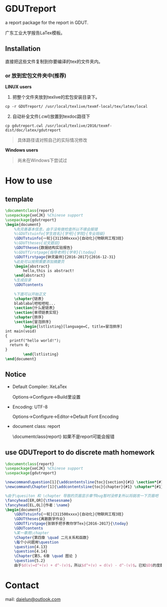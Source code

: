 # GDUTreport
a report package for the report in GDUT.

广东工业大学报告LaTex模板。



## Installation

直接把这些文件复制到你要编译的tex的文件夹内。

### or 放到宏包文件夹中(推荐)

**LINUX users**

1.  把整个文件夹放到texlive的宏包安装目录下。

`cp -r GDUTreport/ /usr/local/texlive/texmf-local/tex/latex/local`

2.  自动补全文件(.cwl)放置到texdoc路径下

`cp gdutreport.cwl /usr/local/texlive/2016/texmf-dist/doc/latex/gdutreport`

>   具体路径请对照自己的实际情况修改

**Windows users**

>   尚未在Windows下尝试过

# How to use

## template

```latex
\documentclass{report}
\usepackage{xeCJK} %Chinese support
\usepackage{gdutreport}
\begin{document}
	%先完善基本信息，由于没有做检查所以不填会报错
	%\GDUTstuinfo{学生姓名}{学号}{学院}{专业班级}
    \GDUTstuinfo{一轮}{311500xxxx}{自动化}{物联网工程3班}
    %\GDUTtheses{论文题目}
    \GDUTtheses{数据结构实验报告}
    %\GDUTfirstpage{指导老师}{学年}{\today}
    \GDUTfirstpage{钟灵最帅}{2016-2017}{2016-12-31}
    %此处可以按照需要添加摘要页
    \begin{abstract}
        hello,this is abstract!
    \end{abstract}
    %生成目录
    \GDUTcontents
    
    %下面可以开始正文
    \chapter{链表}
    blablabal吧啦吧啦...
    \section{什么是链表}
    \section{单项链表实现}
    \chapter{排序}
    \section{冒泡排序}
        \begin{lstlisting}[language=C, title=冒泡排序]
int main(void)
{
  printf("hello world!");
  return 0;
}
        \end{lstlisting}
\end{document}
```

## Notice

-   Default Compiler: XeLaTex

    Options->Configure->Build里设置

-   Encoding: UTF-8

    Options->Configure->Editor->Default Font Encoding

-   document class: report

    \documentclass{report} 如果不是report可能会报错



## use GDUTreport to do discrete math homework 

```latex
\documentclass{report}
\usepackage{xeCJK} %Chinese support
\usepackage{gdutreport}

\newcommand\question[1]{\addcontentsline{toc}{section}{#1} \section*{#1}}
\newcommand\Chapter[1]{\addcontentsline{toc}{chapter}{#1} \chapter*{#1}}

%由于\quesiton 和 \chapter 导致的页眉显示章节bug暂时没修复所以将就改一下页眉吧
\fancyhead[ER,OR]{\thesesname}
\fancyhead[EL,OL]{作者：\name}
\begin{document}
	\GDUTstuinfo{一轮}{311500xxxx}{自动化}{物联网工程3班}
	\GDUTtheses{离散数学作业}
    \GDUTfirstpage{张钢手把手教你学Tex}{2016-2017}{\today}
    \GDUTcontents
    %某一章用\chapter
    \Chapter{第四章 \quad 二元关系和函数}
    \每个小问题用\question
    \question{4.13}
    \question{4.14}
    \Chapter{第5，6章 \quad 图论 }
    \question{5.2}
    由于$d(v)=d^+(v) + d^-(v)$，所以$d^+(v) = d(v) - d^-(v)$。已知$D$的度数列为$2,2,3,3$，入度列为$0,0,2,3$ ，故$D$的出度列为2,2,1,0 。
```



# Contact

mail: daielun@outlook.com
